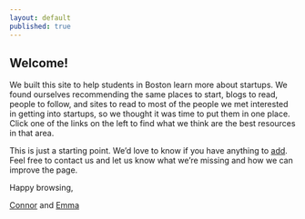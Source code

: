 ```yaml
---
layout: default
published: true
---
```


## Welcome! 

We built this site to help students in Boston learn more about startups. We found ourselves recommending the same places to start, blogs to read, people to follow, and sites to read to most of the people we met interested in getting into startups, so we thought it was time to put them in one place. Click one of the links on the left to find what we think are the best resources in that area.

This is just a starting point. We’d love to know if you have anything to [add](/contribute). Feel free to contact us and let us know what we’re missing and how we can improve the page. 

Happy browsing,

[Connor](https://twitter.com/connormcewen) and [Emma](https://twitter.com/emmatangerine)